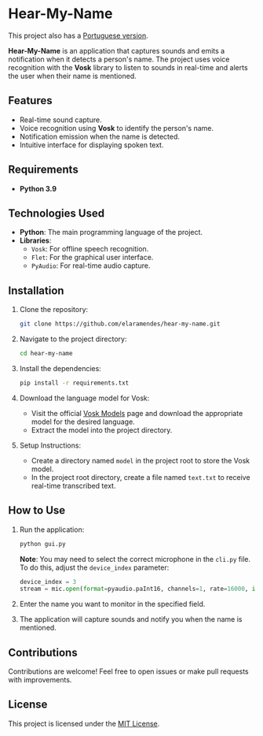 # Hear-My-Name

This project also has a [Portuguese version](README.pt.md).


**Hear-My-Name** is an application that captures sounds and emits a notification when it detects a person's name. The project uses voice recognition with the **Vosk** library to listen to sounds in real-time and alerts the user when their name is mentioned.

## Features

- Real-time sound capture.
- Voice recognition using **Vosk** to identify the person's name.
- Notification emission when the name is detected.
- Intuitive interface for displaying spoken text.

## Requirements

- **Python 3.9**

## Technologies Used

- **Python**: The main programming language of the project.
- **Libraries**:
  - `Vosk`: For offline speech recognition.
  - `Flet`: For the graphical user interface.
  - `PyAudio`: For real-time audio capture.

## Installation

1. Clone the repository:
   ```bash
   git clone https://github.com/elaramendes/hear-my-name.git
   ```

2. Navigate to the project directory:
   ```bash
   cd hear-my-name
   ```

3. Install the dependencies:
   ```bash
   pip install -r requirements.txt
   ```

4. Download the language model for Vosk:
   - Visit the official [Vosk Models](https://alphacephei.com/vosk/models) page and download the appropriate model for the desired language.
   - Extract the model into the project directory.


5. Setup Instructions:
   - Create a directory named `model` in the project root to store the Vosk model.
   - In the project root directory, create a file named `text.txt` to receive real-time transcribed text.

## How to Use

1. Run the application:
   ```bash
   python gui.py
   ```

   **Note**: You may need to select the correct microphone in the `cli.py` file. To do this, adjust the `device_index` parameter:

   ```python
   device_index = 3
   stream = mic.open(format=pyaudio.paInt16, channels=1, rate=16000, input=True, frames_per_buffer=1024, input_device_index=device_index)
   ```

2. Enter the name you want to monitor in the specified field.

3. The application will capture sounds and notify you when the name is mentioned.

## Contributions

Contributions are welcome! Feel free to open issues or make pull requests with improvements.

## License

This project is licensed under the [MIT License](LICENSE.txt).
